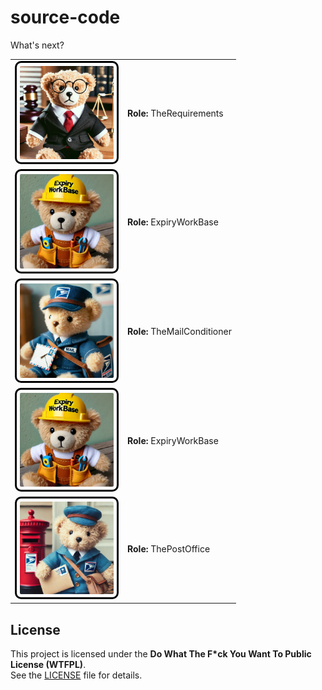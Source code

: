 # source-code
What's next?

<table style="border-collapse: collapse; border: none;">
  <tr style="border: none;">
    <td>
      <img src="https://github.com/we-make-software/TheRequirements/blob/main/profile.png" alt="Worker Profile" width="150" 
           style="border: 3px solid black; border-radius: 10px; padding: 5px;">
    </td>
    <td>
      <strong>Role:</strong> TheRequirements<br>
    </td>
  </tr>
  <tr style="border: none;">
    <td>
      <img src="https://github.com/we-make-software/ExpiryWorkBase/blob/main/profile.png" alt="Worker Profile" width="150" 
           style="border: 3px solid black; border-radius: 10px; padding: 5px;">
    </td>
    <td>
      <strong>Role:</strong> ExpiryWorkBase<br>
    </td>
      <tr style="border: none;">
    <td>
      <img src="https://github.com/we-make-software/TheMailConditioner/blob/main/profile.png" alt="Worker Profile" width="150" 
           style="border: 3px solid black; border-radius: 10px; padding: 5px;">
    </td>
    <td>
      <strong>Role:</strong> TheMailConditioner<br>
    </td>
  </tr>
    <tr style="border: none;">
    <td>
      <img src="https://github.com/we-make-software/ExpiryWorkBase/blob/main/profile.png" alt="Worker Profile" width="150" 
           style="border: 3px solid black; border-radius: 10px; padding: 5px;">
    </td>
    <td>
      <strong>Role:</strong> ExpiryWorkBase<br>
    </td>
      <tr style="border: none;">
    <td>
      <img src="https://github.com/we-make-software/ThePostOffice/blob/main/profile.png" alt="Worker Profile" width="150" 
           style="border: 3px solid black; border-radius: 10px; padding: 5px;">
    </td>
    <td>
      <strong>Role:</strong> ThePostOffice<br>
    </td>
  </tr>
</table>

## License
This project is licensed under the **Do What The F*ck You Want To Public License (WTFPL)**.  
See the [LICENSE](LICENSE) file for details.